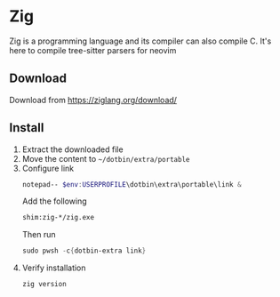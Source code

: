 # Zig
Zig is a programming language and its compiler can also compile C.
It's here to compile tree-sitter parsers for neovim

## Download
Download from https://ziglang.org/download/

## Install
1. Extract the downloaded file
2. Move the content to `~/dotbin/extra/portable`
3. Configure link
    ```powershell
    notepad-- $env:USERPROFILE\dotbin\extra\portable\link &
    ```
    Add the following
    ```txt
    shim:zig-*/zig.exe
    ```
    Then run
    ```powershell
    sudo pwsh -c{dotbin-extra link}
    ```
4. Verify installation
    ```powershell
    zig version
    ```

